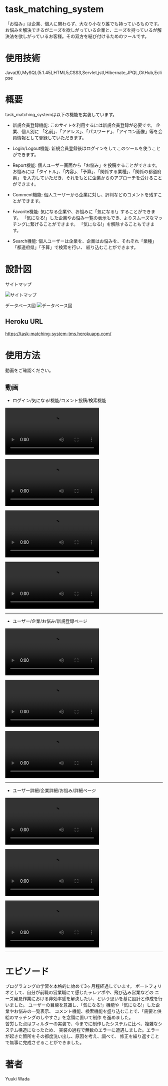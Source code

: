 # task_matching_system
「お悩み」は企業、個人に関わらず、大なり小なり誰でも持っているものです。 お悩みを解決できるがニーズを欲しがっている企業と、ニーズを持っているが解決法を欲しがっているお客様。その双方を結び付けるためのツールです。

# 使用技術
Java(8),MySQL(5.1.45),HTML5,CSS3,Servlet,jstl,Hibernate,JPQL,GitHub,Eclipse

# 概要
task_matching_systemは以下の機能を実装しています。

- 新規会員登録機能:
このサイトを利用するには新規会員登録が必要です。
企業、個人別に
「名前」、「アドレス」、「パスワード」、「アイコン画像」等を会員情報として登録していただきます。

- Login/Logout機能:
新規会員登録後はログインをしてこのツールを使うことができます。

- Report機能:
個人ユーザー画面から「お悩み」を投稿することができます。
お悩みには「タイトル」、「内容」、「予算」、「関係する業種」、「関係の都道府県」
を入力していただき、それをもとに企業からのアプローチを受けることができます。

- Comment機能:
個人ユーザーから企業に対し、評判などのコメントを残すことができます。

- Favorite機能:
気になる企業や、お悩みに「気になる!」することができます。
「気になる!」した企業やお悩み一覧の表示もでき、よりスムーズなマッチングに繋げることができます。
「気になる!」を解除することもできます。

- Search機能:
個人ユーザーは企業を、企業はお悩みを、それぞれ「業種」「都道府県」「予算」で検索を行い、
絞り込むことができます。

# 設計図

サイトマップ

![サイトマップ](https://user-images.githubusercontent.com/77527527/111414172-d9f0b200-8722-11eb-8b93-36d933645d0d.png)



データベース図
![データベース図](https://user-images.githubusercontent.com/77527527/111414214-ec6aeb80-8722-11eb-8f6d-8f1d2e87bbae.png)


## Heroku URL
https://task-matching-system-tms.herokuapp.com/


# 使用方法
動画をご確認ください。



## 動画
- ログイン/気になる!機能/コメント投稿/検索機能

![ログイン機能](https://user-images.githubusercontent.com/77527527/111903429-9e891700-8a85-11eb-8b1e-c3696319f82b.mp4)

![気になる!機能](https://user-images.githubusercontent.com/77527527/112443676-93d5c700-8d90-11eb-9a78-e1a6e4aa4638.mp4)

![コメント機能](https://user-images.githubusercontent.com/77527527/111903463-cc6e5b80-8a85-11eb-9029-a8b3536f2407.mp4)

![検索機能](https://user-images.githubusercontent.com/77527527/111903480-d728f080-8a85-11eb-8aea-a5793ecd1e49.mp4)

---------------------------------------------------------------------------------------------------------------------------------------------------------------------

- ユーザー/企業/お悩み/新規登録ページ

![ユーザー新規登録](https://user-images.githubusercontent.com/77527527/111910018-f41fec80-8aa2-11eb-80e4-cae2ddd2156f.mp4)

![企業新規登録](https://user-images.githubusercontent.com/77527527/111910061-23cef480-8aa3-11eb-8055-045eff3466ef.mp4)

![お悩み新規登録](https://user-images.githubusercontent.com/77527527/111910039-0863e980-8aa3-11eb-94bf-b49cbf820ee5.mp4)

---------------------------------------------------------------------------------------------------------------------------------------------------------------------

- ユーザー詳細/企業詳細/お悩み/詳細ページ

![ユーザー詳細](https://user-images.githubusercontent.com/77527527/111910073-3c3f0f00-8aa3-11eb-9acc-03dfe643625d.mp4)

![企業詳細](https://user-images.githubusercontent.com/77527527/111910089-4f51df00-8aa3-11eb-8d94-3fd6a981074b.mp4)

![お悩み詳細](https://user-images.githubusercontent.com/77527527/111910113-6690cc80-8aa3-11eb-93c2-89052d06a560.mp4)

---------------------------------------------------------------------------------------------------------------------------------------------------------------------

# エピソード
プログラミングの学習を本格的に始めて3ヶ月程経過しています。
ポートフォリオとして、自分が前職の営業職にて感じたテレアポや、飛び込み営業などの
ニーズ発見作業における非効率感を解決したい、という思いを基に設計と作成を行いました。
ユーザーの目線を意識し、「気になる!」機能や「気になる!」した企業やお悩みの一覧表示、
コメント機能、検索機能を盛り込むことで、「需要と供給のマッチングのしやすさ」を念頭に置いて制作
を進めました。<br>
苦労した点はフィルターの実装で、今までに制作したシステムに比べ、複雑なシステム構造になったため、
実装の過程で無数のエラーに遭遇しました。エラーが起きた箇所をその都度洗い出し、原因を考え、調べて、
修正を繰り返すことで無事に完成させることができました。



# 著者
Yuuki Wada


